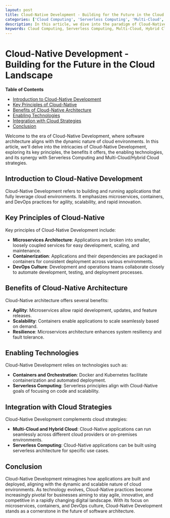 ```yaml
---
layout: post
title: Cloud-Native Development - Building for the Future in the Cloud Landscape
categories: ['Cloud Computing', 'Serverless Computing', 'Multi-Cloud', 'Hybrid Cloud', 'Cloud-Native Development']
description: In this article, we dive into the paradigm of Cloud-Native Development, uncovering how it transforms software architecture, accelerates deployment, and aligns with modern cloud strategies, alongside Serverless Computing and Multi-Cloud/Hybrid Cloud approaches.
keywords: Cloud Computing, Serverless Computing, Multi-Cloud, Hybrid Cloud, Cloud-Native Development
---
```

# Cloud-Native Development - Building for the Future in the Cloud Landscape

**Table of Contents**

- [Introduction to Cloud-Native Development](#introduction-to-cloud-native-development)
- [Key Principles of Cloud-Native](#key-principles-of-cloud-native)
- [Benefits of Cloud-Native Architecture](#benefits-of-cloud-native-architecture)
- [Enabling Technologies](#enabling-technologies)
- [Integration with Cloud Strategies](#integration-with-cloud-strategies)
- [Conclusion](#conclusion)

Welcome to the era of Cloud-Native Development, where software architecture aligns with the dynamic nature of cloud environments. In this article, we'll delve into the intricacies of Cloud-Native Development, exploring its key principles, the benefits it offers, the enabling technologies, and its synergy with Serverless Computing and Multi-Cloud/Hybrid Cloud strategies.

## Introduction to Cloud-Native Development

Cloud-Native Development refers to building and running applications that fully leverage cloud environments. It emphasizes microservices, containers, and DevOps practices for agility, scalability, and rapid innovation.

## Key Principles of Cloud-Native

Key principles of Cloud-Native Development include:

- **Microservices Architecture**: Applications are broken into smaller, loosely coupled services for easy development, scaling, and maintenance.
- **Containerization**: Applications and their dependencies are packaged in containers for consistent deployment across various environments.
- **DevOps Culture**: Development and operations teams collaborate closely to automate development, testing, and deployment processes.

## Benefits of Cloud-Native Architecture

Cloud-Native architecture offers several benefits:

- **Agility**: Microservices allow rapid development, updates, and feature releases.
- **Scalability**: Containers enable applications to scale seamlessly based on demand.
- **Resilience**: Microservices architecture enhances system resiliency and fault tolerance.

## Enabling Technologies

Cloud-Native Development relies on technologies such as:

- **Containers and Orchestration**: Docker and Kubernetes facilitate containerization and automated deployment.
- **Serverless Computing**: Serverless principles align with Cloud-Native goals of focusing on code and scalability.

## Integration with Cloud Strategies

Cloud-Native Development complements cloud strategies:

- **Multi-Cloud and Hybrid Cloud**: Cloud-Native applications can run seamlessly across different cloud providers or on-premises environments.
- **Serverless Computing**: Cloud-Native applications can be built using serverless architecture for specific use cases.

## Conclusion

Cloud-Native Development reimagines how applications are built and deployed, aligning with the dynamic and scalable nature of cloud environments. As technology evolves, Cloud-Native practices become increasingly pivotal for businesses aiming to stay agile, innovative, and competitive in a rapidly changing digital landscape. With its focus on microservices, containers, and DevOps culture, Cloud-Native Development stands as a cornerstone in the future of software architecture.
